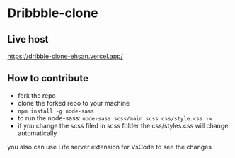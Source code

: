 # Dribbble-clone

## Live host

https://dribble-clone-ehsan.vercel.app/

## How to contribute

- fork the repo
- clone the forked repo to your machine 
- `npm install -g node-sass`
- to run the node-sass: `node-sass scss/main.scss css/style.css -w`
- if you change the scss filed in scss folder the css/styles.css will change automatically

you also can use  Life server extension for VsCode to see the changes
